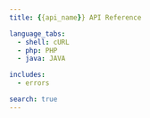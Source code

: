 ```yaml
---
title: {{api_name}} API Reference

language_tabs:
  - shell: cURL
  - php: PHP
  - java: JAVA

includes:
  - errors

search: true
---
```

